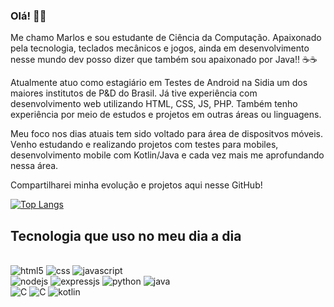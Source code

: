 
### Olá! 👋👋
Me chamo Marlos e sou estudante de Ciência da Computação. Apaixonado pela tecnologia, teclados mecânicos e jogos, ainda em desenvolvimento nesse mundo dev posso dizer que também sou apaixonado por Java!! ☕☕

Atualmente atuo como estagiário em Testes de Android na Sidia um dos maiores institutos de P&D do Brasil. Já tive experiência com desenvolvimento web utilizando HTML, CSS, JS, PHP. Também tenho experiência por meio de estudos e projetos em outras áreas ou linguagens. 

Meu foco nos dias atuais tem sido voltado para área de dispositvos móveis. Venho estudando e realizando projetos com testes para mobiles, desenvolvimento mobile com Kotlin/Java e cada vez mais me aprofundando nessa área. 

Compartilharei minha evolução e projetos aqui nesse GitHub!

[![Top Langs](https://github-readme-stats.vercel.app/api/top-langs/?username=devMarlos&langs_count=8)](https://github.com/anuraghazra/github-readme-stats)

## Tecnologia que uso no meu dia a dia
<div style="display: inline_block"><br/> 
  <img aling="center" alt="html5" src="https://img.shields.io/badge/HTML-239120?style=for-the-badge&logo=html5&logoColor=white" />
  <img aling="center" alt="css" src="https://img.shields.io/badge/CSS3-1572B6?style=for-the-badge&logo=css3&logoColor=white" />
  <img aling="center" alt="javascript" src="https://img.shields.io/badge/JavaScript-F7DF1E?style=for-the-badge&logo=javascript&logoColor=black" /><br/>
  <img aling="center" alt="nodejs" src="https://img.shields.io/badge/Node.js-43853D?style=for-the-badge&logo=node.js&logoColor=white" />
  <img aling="center" alt="expressjs" src="https://img.shields.io/badge/Express.js-404D59?style=for-the-badge" />
  
   <img aling="center" alt="python" src="https://img.shields.io/badge/Python-14354C?style=for-the-badge&logo=python&logoColor=white" />
   <img aling="center" alt="java" src="https://img.shields.io/badge/Java-ED8B00?style=for-the-badge&logo=java&logoColor=white" /><br/>
   <img aling="center" alt="C" src="https://img.shields.io/badge/C-00599C?style=for-the-badge&logo=c&logoColor=white" />
   <img aling="center" alt="C" src="https://img.shields.io/badge/MySQL-00000F?style=for-the-badge&logo=mysql&logoColor=white" />
   <img aling="center" alt="kotlin" src="https://img.shields.io/badge/Kotlin-0095D5?&style=for-the-badge&logo=kotlin&logoColor=white" />
  
</div>
